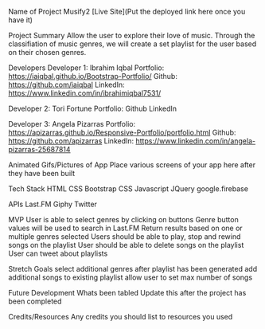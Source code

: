 Name of Project
Musify2
[Live Site](Put the deployed link here once you have it)

Project Summary
Allow the user to explore their love of music. Through the classifiation of music genres, we will
create a set playlist for the user based on their chosen genres.

Developers
Developer 1: Ibrahim Iqbal
Portfolio: https://iaiqbal.github.io/Bootstrap-Portfolio/
Github: https://github.com/iaiqbal
LinkedIn: https://www.linkedin.com/in/ibrahimiqbal7531/

Developer 2: Tori Fortune
Portfolio: 
Github
LinkedIn

Developer 3: Angela Pizarras
Portfolio: https://apizarras.github.io/Responsive-Portfolio/portfolio.html
Github: https://github.com/apizarras
LinkedIn: https://www.linkedin.com/in/angela-pizarras-25687814


Animated Gifs/Pictures of App
Place various screens of your app here after they have been built

Tech Stack
HTML
CSS
Bootstrap CSS
Javascript
JQuery
google.firebase

APIs
Last.FM
Giphy
Twitter

MVP
User is able to select genres by clicking on buttons
Genre button values will be used to search in Last.FM
Return results based on one or multiple genres selected
Users should be able to play, stop and rewind songs on the playlist
User should be able to delete songs on the playlist
User can tweet about playlists

Stretch Goals
select additional genres after playlist has been generated
add additional songs to existing playlist
allow user to set max number of songs

Future Development
Whats been tabled
Update this after the project has been completed

Credits/Resources
Any credits you should list to resources you used

